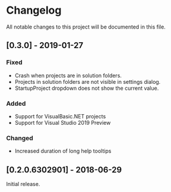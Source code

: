 # Changelog
All notable changes to this project will be documented in this file.

## [0.3.0] - 2019-01-27
### Fixed
- Crash when projects are in solution folders.
- Projects in solution folders are not visible in settings dialog.
- StartupProject dropdown does not show the current value.

### Added
- Support for VisualBasic.NET projects
- Support for Visual Studio 2019 Preview

### Changed
- Increased duration of long help tooltips

## [0.2.0.6302901] - 2018-06-29

Initial release.
